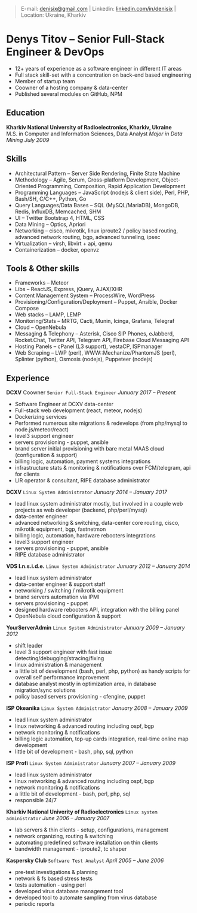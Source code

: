 > E-mail: [denisix@gmail.com](mailto:denisix@gmail.com) | Linkedin: 
[linkedin.com/in/denisix](https://www.linkedin.com/in/denisix/) | Location: Ukraine, Kharkiv

# Denys Titov &ndash; Senior Full-Stack Engineer & DevOps
- 12+ years of experience as a software engineer in different IT areas
- Full stack skill-set with a concentration on back-end based engineering
- Member of startup team
- Coowner of a hosting company & data-center
- Published several modules on GitHub, NPM

## Education
**Kharkiv National University of Radioelectronics, Kharkiv, Ukraine**  
M.S. in Computer and Information Sciences, Data Analyst
*Major in Data Mining*
*July 2009*

## Skills
- Architectural Pattern &ndash; Server Side Rendering, Finite State Machine
- Methodology &ndash; Agile, Scrum, Cross-platform Development, Object-Oriented Programming, Composition, Rapid Application Development
- Programming Languages &ndash; JavaScript (nodejs & client side), Perl, PHP, Bash/SH, C/C++, Python, Go
- Query Languages/Data Bases &ndash; SQL (MySQL/MariaDB), MongoDB, Redis, InfluxDB, Memcached, SHM
- UI &ndash; Twitter Bootstrap 4, HTML, CSS
- Data Mining &ndash; Optics, Apriori
- Networking &ndash; cisco, mikrotik, linux iproute2 / policy based routing, advanced network routing, bgp, advanced tunneling, ipsec
- Virtualization &ndash; virsh, libvirt + api, qemu
- Containerization &ndash; docker, openvz

## Tools & Other skills
- Frameworks &ndash; Meteor
- Libs &ndash; ReactJS, Express, jQuery, AJAX/XHR
- Content Management System &ndash; ProcessWire, WordPress
- Provisioning/Configuration/Deployment &ndash; Puppet, Ansible, Docker Compose
- Web stacks &ndash; LAMP, LEMP
- Monitoring/Stats &ndash; MRTG, Cacti, Munin, Icinga, Grafana, Telegraf
- Cloud &ndash; OpenNebula
- Messaging & Telephony &ndash; Asterisk, Cisco SIP Phones, eJabberd, Rocket.Chat, Twitter API, Telegram API, Firebase Cloud Messaging API
- Hosting Panels &ndash; cPanel (L3 support), vestaCP, ISPmanager
- Web Scraping &ndash; LWP (perl), WWW::Mechanize/PhantomJS (perl), Splinter (python), Osmosis (nodejs), Puppeteer (nodejs)

## Experience
**DCXV** Coowner `Senior Full-Stack Engineer` *Junuary 2017 &ndash; Present*
- Software Engineer at DCXV data-center
- Full-stack web development (react, meteor, nodejs)
- Dockerizing services
- Performed numerous site migrations & redevelops (from php/mysql to node.js/meteor/react)
- level3 support engineer
- servers provisioning - puppet, ansible
- brand server initial provisioning with bare metal MAAS cloud (configuration & support)
- billing logic, automation, payment systems integrations
- infrastructure stats & monitoring & notifications over FCM/telegram, api for clients
- LIR operator & consultant, RIPE database administrator

**DCXV** `Linux System Administrator` *Junuary 2014 &ndash; January 2017*
- lead linux system administrator mostly, but involved in a couple web projects as web developer (backend, php/perl/mysql)
- data-center engineer
- advanced networking & switching, data-center core routing, cisco, mikrotik equipment, bgp, fastnetmon
- billing logic, automation, hardware rebooters integrations
- level3 support engineer
- servers provisioning - puppet, ansible
- RIPE database administrator

**VDS I.n.s.i.d.e.** `Linux System Administrator` *Junuary 2012 &ndash; January 2014*
- lead linux system administrator
- data-center engineer & support staff
- networking / switching / mikrotik equipment
- brand servers automation via IPMI
- servers provisioning - puppet
- designed hardware rebooters API, integration with the billing panel
- OpenNebula cloud configuration & support

**YourServerAdmin** `Linux System Administrator` *Junuary 2009 &ndash; January 2012*
- shift leader
- level 3 support engineer with fast issue detecting/debugging/stracing/fixing
- linux administration & management
- a little bit of development (bash, perl, php, python) as handy scripts for overall self performance improvement
- database analyst mostly in optimization area, in database migration/sync solutions
- policy based servers provisioning - cfengine, puppet

**ISP Okeanika** `Linux System Administrator` *January 2008 &ndash; January 2009*
- lead linux system administrator
- linux networking & advanced routing including ospf, bgp
- network monitoring & notifications
- billing logic automation, top-up cards integration, real-time online map development
- little bit of development - bash, php, sql, python

**ISP Profi** `Linux System Administrator` *Junuary 2007 &ndash; January 2009*
- lead linux system administrator
- linux networking & advanced routing including ospf, bgp
- network monitoring & notifications
- a little bit of development - bash, perl, php, sql
- responsible 24/7

**Kharkiv National Univerity of Radioelectronics** `Linux system administrator` *June 2006 &ndash; January 2007*
- lab servers & thin clients - setup, configurations, management
- network organizing, routing & switching
- automating predefined software installation on thin clients
- bandwidth management - iproute2, tc shaper

**Kaspersky Club** `Software Test Analyst` *April 2005 &ndash; June 2006*
- pre-test investigations & planning
- network & fs based stress tests
- tests automation - using perl
- developed virus database management tool
- developed tool to automate sampling from virus database
- periodic reports
